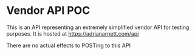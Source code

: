 # Vendor API POC

This is an API representing an extremely simplified vendor API for testing purposes.
It is hosted at https://adrianarnett.com/api

There are no actual effects to POSTing to this API

